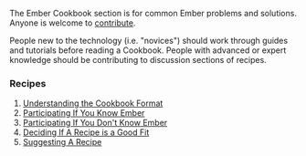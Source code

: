 The Ember Cookbook section is for common Ember problems and solutions. Anyone is welcome to [contribute](/guides/cookbook/understanding_the_cookbook_format).

People new to the technology (i.e. "novices") should work through guides and tutorials before reading a Cookbook. People with advanced or expert knowledge should be contributing to discussion sections of recipes. 

### Recipes

1. [Understanding the Cookbook Format](/guides/cookbook/contributing/understanding_the_cookbook_format)
1. [Participating If You Know Ember](/guides/cookbook/contributing/participating_if_you_know_ember)
1. [Participating If You Don't Know Ember](/guides/cookbook/contributing/participating_if_you_dont_know_ember)
1. [Deciding If A Recipe is a Good Fit](/guides/cookbook/contributing/deciding_if_a_recipe_is_a_good_fit)
1. [Suggesting A Recipe](/guides/cookbook/contributing/suggesting_a_recipe)